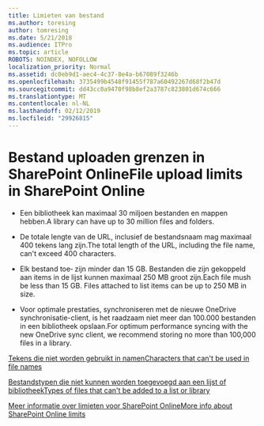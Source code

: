 ```yaml
---
title: Limieten van bestand
ms.author: toresing
author: tomresing
ms.date: 5/21/2018
ms.audience: ITPro
ms.topic: article
ROBOTS: NOINDEX, NOFOLLOW
localization_priority: Normal
ms.assetid: dc0eb9d1-aec4-4c37-8e4a-b67089f3246b
ms.openlocfilehash: 3735499b4548f91455f787a60492267d68f2b47d
ms.sourcegitcommit: dd43cc0a9470f98b8ef2a3787c823801d674c666
ms.translationtype: MT
ms.contentlocale: nl-NL
ms.lasthandoff: 02/12/2019
ms.locfileid: "29926815"
---
```

# <a name="file-upload-limits-in-sharepoint-online"></a><span data-ttu-id="61f99-102">Bestand uploaden grenzen in SharePoint Online</span><span class="sxs-lookup"><span data-stu-id="61f99-102">File upload limits in SharePoint Online</span></span>

- <span data-ttu-id="61f99-103">Een bibliotheek kan maximaal 30 miljoen bestanden en mappen hebben.</span><span class="sxs-lookup"><span data-stu-id="61f99-103">A library can have up to 30 million files and folders.</span></span>
    
- <span data-ttu-id="61f99-104">De totale lengte van de URL, inclusief de bestandsnaam mag maximaal 400 tekens lang zijn.</span><span class="sxs-lookup"><span data-stu-id="61f99-104">The total length of the URL, including the file name, can't exceed 400 characters.</span></span>
    
- <span data-ttu-id="61f99-p101">Elk bestand toe‑ zijn minder dan 15 GB. Bestanden die zijn gekoppeld aan items in de lijst kunnen maximaal 250 MB groot zijn.</span><span class="sxs-lookup"><span data-stu-id="61f99-p101">Each file mush be less than 15 GB. Files attached to list items can be up to 250 MB in size.</span></span>
    
- <span data-ttu-id="61f99-107">Voor optimale prestaties, synchroniseren met de nieuwe OneDrive synchronisatie-client, is het raadzaam niet meer dan 100.000 bestanden in een bibliotheek opslaan.</span><span class="sxs-lookup"><span data-stu-id="61f99-107">For optimum performance syncing with the new OneDrive sync client, we recommend storing no more than 100,000 files in a library.</span></span> 
    
[<span data-ttu-id="61f99-108">Tekens die niet worden gebruikt in namen</span><span class="sxs-lookup"><span data-stu-id="61f99-108">Characters that can't be used in file names</span></span>](https://go.microsoft.com/fwlink/?linkid=866430)
  
[<span data-ttu-id="61f99-109">Bestandstypen die niet kunnen worden toegevoegd aan een lijst of bibliotheek</span><span class="sxs-lookup"><span data-stu-id="61f99-109">Types of files that can't be added to a list or library</span></span>](https://go.microsoft.com/fwlink/?linkid=273757)
  
[<span data-ttu-id="61f99-110">Meer informatie over limieten voor SharePoint Online</span><span class="sxs-lookup"><span data-stu-id="61f99-110">More info about SharePoint Online limits</span></span>](https://go.microsoft.com/fwlink/?linkid=271273)
  

